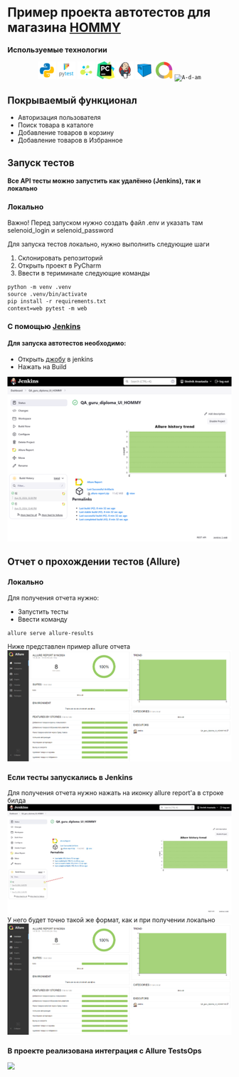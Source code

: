 # Пример проекта автотестов для магазина [HOMMY](https://myhommy.ru/)
###  Используемые технологии
<p align="center">
  <code><img src="tests/images/logo/python.svg" width="40" height="40"  alt="A-d-am" title="Python"></code>
  <code><img src="tests/images/logo/pytest.png" width="40" height="40"  alt="A-d-am" title="PyTest"></code>
  <code><img src="tests/images/logo/selene.png" width="40" height="40"  alt="A-d-am" title="Selene"></code>
  <code><img src="tests/images/logo/pycharm.png" width="40" height="40"  alt="A-d-am" title="PyCharm"></code>
  <code><img src="tests/images/logo/Jenkins.svg" width="40" height="40"  alt="A-d-am" title="Jenkins"></code>
  <code><img src="tests/images/logo/Selenoid.svg" width="40" height="40"  alt="A-d-am" title="Selenoid"></code>
  <code><img src="tests/images/logo/Allure_new.png" width="40" height="40"  alt="A-d-am" title="Allure Report"></code>
  <code><img src="images/logo/allure_testops.png" width="40" height="40"  alt="A-d-am" title="Allure TestOps"></code>
</p>

## Покрываемый функционал
- Авторизация пользователя 
- Поиск товара в каталоге
- Добавление товаров в корзину
- Добавление товаров в Избранное

## Запуск тестов
#### Все API тесты можно запустить как удалённо (Jenkins), так и локально

### Локально
Важно! Перед запуском нужно создать файл .env и указать там selenoid_login 
и selenoid_password

Для запуска тестов локально, нужно выполнить следующие шаги
1. Склонировать репозиторий
2. Открыть проект в PyCharm
3. Ввести в териминале следующие команды
``` 
python -m venv .venv
source .venv/bin/activate
pip install -r requirements.txt
context=web pytest -m web  
```

### С помощью [Jenkins](https://jenkins.autotests.cloud/job/QA_guru_diploma_UI_HOMMY/)
#### Для запуска автотестов необходимо:
 - Открыть [джобу](https://jenkins.autotests.cloud/job/QA_guru_diploma_UI_HOMMY/) в jenkins
 - Нажать на Build
<img src="tests/images/screenshots/Jenkins_build.png">

## Отчет о прохождении тестов (Allure)

### Локально
Для получения отчета нужно:
 - Запустить тесты
 - Ввести команду 
```
allure serve allure-results
```
Ниже представлен пример allure отчета 
<img src="tests/images/screenshots/allure_report_example_api.png">

### Если тесты запускались в Jenkins

Для получения отчета нужно нажать на иконку allure report'a в строке билда 
<img src="tests/images/screenshots/jenkins_allure_report.jpg">
У него будет точно такой же формат, как и при получении локально
<img src="tests/images/screenshots/allure_report_example_api.png">

### В проекте реализована интеграция с Allure TestsOps
<img src="images/screenshots/allure_test_ops.png">
